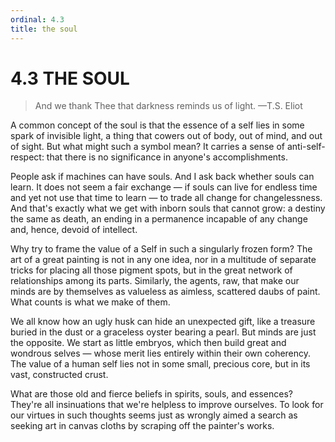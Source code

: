 ```yaml
---
ordinal: 4.3
title: the soul
---
```


# 4.3 THE SOUL 

<blockquote> And we thank Thee that darkness reminds us of light. &mdash;T.S. Eliot </blockquote>
<p>A common concept of the soul is that the essence of a self lies in some spark of invisible light, a thing that cowers out of body, out of mind, and out of sight. But what might such a symbol mean? It carries a sense of anti-self-respect: that there is no significance in anyone's accomplishments.</p>
<p>People ask if machines can have souls. And I ask back whether souls can learn. It does not seem a fair exchange &mdash; if souls can live for endless time and yet not use that time to learn &mdash; to trade all change for changelessness. And that's exactly what we get with inborn souls that cannot grow: a destiny the same as death, an ending in a permanence incapable of any change and, hence, devoid of intellect.</p>
<p>Why try to frame the value of a Self in such a singularly frozen form? The art of a great painting is not in any one idea, nor in a multitude of separate tricks for placing all those pigment spots, but in the great network of relationships among its parts. Similarly, the agents, raw, that make our minds are by themselves as valueless as aimless, scattered daubs of paint. What counts is what we make of them.</p>
<p>We all know how an ugly husk can hide an unexpected gift, like a treasure buried in the dust or a graceless oyster bearing a pearl. But minds are just the opposite. We start as little embryos, which then build great and wondrous selves &mdash; whose merit lies entirely within their own coherency. The value of a human self lies not in some small, precious core, but in its vast, constructed crust.</p>
<p>What are those old and fierce beliefs in spirits, souls, and essences? They're all insinuations that we're helpless to improve ourselves. To look for our virtues in such thoughts seems just as wrongly aimed a search as seeking art in canvas cloths by scraping off the painter's works.</p>